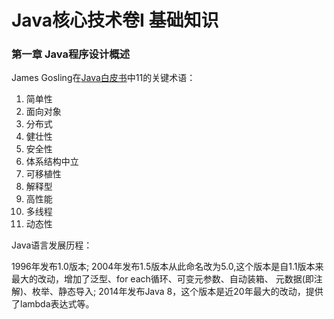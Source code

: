 # Java核心技术卷I 基础知识

### 第一章 Java程序设计概述
James Gosling在[Java白皮书](https://github.com/Egnaxela/java_journey_learning/edit/master/src/com/coreJavaVolumeI/7Gosling.pdf)中11的关键术语：
<ol>
<li>简单性
<li>面向对象
<li>分布式
<li>健壮性
<li>安全性
<li>体系结构中立
<li>可移植性
<li>解释型
<li>高性能
<li>多线程
<li>动态性
</ol>

Java语言发展历程：

1996年发布1.0版本; 2004年发布1.5版本从此命名改为5.0,这个版本是自1.1版本来最大的改动，增加了泛型、for each循环、可变元参数、自动装箱、
元数据(即注解)、枚举、静态导入; 2014年发布Java 8，这个版本是近20年最大的改动，提供了lambda表达式等。
